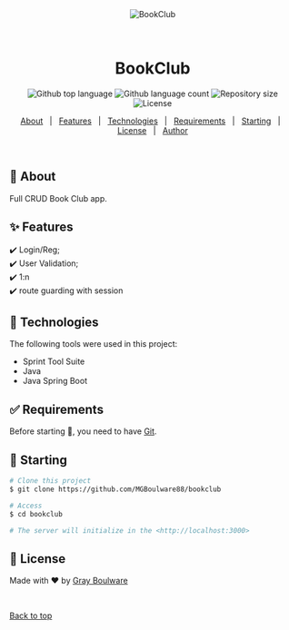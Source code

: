 <div align="center" id="top"> 
  <img src="./.github/app.gif" alt="BookClub" />

  &#xa0;

  <!-- <a href="https://bookclub.netlify.app">Demo</a> -->
</div>

<h1 align="center">BookClub</h1>

<p align="center">
  <img alt="Github top language" src="https://img.shields.io/github/languages/top/MGBoulware88/bookclub?color=56BEB8">

  <img alt="Github language count" src="https://img.shields.io/github/languages/count/MGBoulware88/bookclub?color=56BEB8">

  <img alt="Repository size" src="https://img.shields.io/github/repo-size/MGBoulware88/bookclub?color=56BEB8">

  <img alt="License" src="https://img.shields.io/github/license/MGBoulware88/bookclub?color=56BEB8">

  <!-- <img alt="Github issues" src="https://img.shields.io/github/issues/MGBoulware88/bookclub?color=56BEB8" /> -->

  <!-- <img alt="Github forks" src="https://img.shields.io/github/forks/MGBoulware88/bookclub?color=56BEB8" /> -->

  <!-- <img alt="Github stars" src="https://img.shields.io/github/stars/MGBoulware88/bookclub?color=56BEB8" /> -->
</p>

<!-- Status -->

<!-- <h4 align="center"> 
	🚧  BookClub 🚀 Under construction...  🚧
</h4> 

<hr> -->

<p align="center">
  <a href="#dart-about">About</a> &#xa0; | &#xa0; 
  <a href="#sparkles-features">Features</a> &#xa0; | &#xa0;
  <a href="#rocket-technologies">Technologies</a> &#xa0; | &#xa0;
  <a href="#white_check_mark-requirements">Requirements</a> &#xa0; | &#xa0;
  <a href="#checkered_flag-starting">Starting</a> &#xa0; | &#xa0;
  <a href="#memo-license">License</a> &#xa0; | &#xa0;
  <a href="https://github.com/MGBoulware88" target="_blank">Author</a>
</p>

<br>

## :dart: About ##

Full CRUD Book Club app.

## :sparkles: Features ##

:heavy_check_mark: Login/Reg;\
:heavy_check_mark: User Validation;\
:heavy_check_mark: 1:n\
:heavy_check_mark: route guarding with session

## :rocket: Technologies ##

The following tools were used in this project:

- Sprint Tool Suite
- Java
- Java Spring Boot

## :white_check_mark: Requirements ##

Before starting :checkered_flag:, you need to have [Git](https://git-scm.com).

## :checkered_flag: Starting ##

```bash
# Clone this project
$ git clone https://github.com/MGBoulware88/bookclub

# Access
$ cd bookclub

# The server will initialize in the <http://localhost:3000>
```

## :memo: License ##

Made with :heart: by <a href="https://github.com/MGBoulware88" target="_blank">Gray Boulware</a>

&#xa0;

<a href="#top">Back to top</a>
